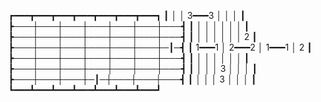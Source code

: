 ┏━━━┳━━━┳━━━┳━━━┳━━━┳━━━┳━━━┓
┃   │   │ 3━━━3 │   │   │   ┃
┣───┼───┼───┼───┼───┼───┼───┫
┃   │   │   │   │   │   │   ┃
┣───┼───┼───┼───┼───┼───┼───┫
┃   │   │   │   │   │   │ 2 ┃
┣───┼───┼───┼───┼───┼───┼─┃─┫
┃ 1━━━1 │ 2━━━2 │ 1━━━1 │ 2 ┃
┣───┼───┼───┼───┼───┼───┼───┫
┃   │   │   │   │   │   │   ┃
┣───┼───┼───┼───┼───┼───┼───┫
┃   │   │   │ 3 │   │   │   ┃
┣───┼───┼───┼─┃─┼───┼───┼───┫
┃   │   │   │ 3 │   │   │   ┃
┗━━━┻━━━┻━━━┻━━━┻━━━┻━━━┻━━━┛